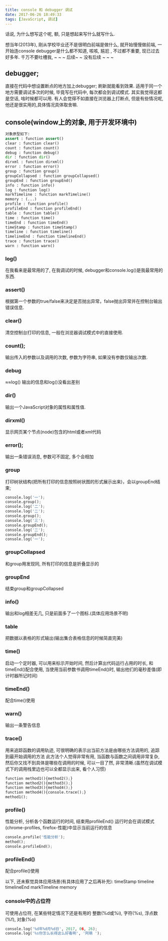```yaml
---
title: console 和 debugger 调试
date: 2017-06-26 18:49:33
tags: [JavaScript, 调试]
---
```

话说, 为什么想写这个呢, 额, 只是想起来写什么就写什么.

想当年(2013年), 刚从学校毕业还不是很明白前端是做什么, 就开始慢慢做前端, 一开始连console debugger是什么都不知道, 咳咳, 尴尬 , 不过都不重要, 现已过去好多年.
千万不要吐槽我, ~ ~ ~ 后续~ ~ 没有后续 ~ ~ ~
<!-- more -->

## debugger;
直接在代码中想设置断点的地方加上debugger; 刷新就能看到效果. 适用于同一个地方需要调试多次的时候, 毕竟写在代码中, 每次都会到调试模式.
其实我觉得这都是空话, 啥时候都可以用. 有人会觉得不如直接在浏览器上打断点, 但是有些情况呢, 他还是很实用的,具体情况具体取舍嘛.

## console(window上的对象, 用于开发环境中)
```python
对象原型如下:
assert : function assert()
clear : function clear()
count : function count()
debug : function debug()
dir : function dir()
dirxml : function dirxml()
error : function error()
group : function group()
groupCollapsed : function groupCollapsed()
groupEnd : function groupEnd()
info : function info()
log : function log()
markTimeline : function markTimeline()
memory : (...)
profile : function profile()
profileEnd : function profileEnd()
table : function table()
time : function time()
timeEnd : function timeEnd()
timeStamp : function timeStamp()
timeline : function timeline()
timelineEnd : function timelineEnd()
trace : function trace()
warn : function warn()
```

### log()
在我看来是最常用的了, 在我调试的时候, debugger和console.log()是我最常用的东西.
### assert()
根据第一个参数的true/false来决定是否抛出异常，false抛出异常并在控制台输出错误信息.
### clear()
清空控制台打印的信息, 一般在浏览器调试模式中的直接使用.
### count();
输出传入的参数以及调用的次数, 参数为字符串, 如果没有参数仅输出次数.
### debug
≈≈log() 输出的信息和log()没看出差别
### dir()
输出一个JavaScript对象的属性和属性值.
### dirxml()
显示网页某个节点(node)包含的html或者xml代码
### error();
输出一条错误消息, 参数可不固定, 多个会相加
### group
打印树状结构(把所有打印的信息按照树状图的形式展示出来)，会以groupEnd结束; 
```python
console.log('一');
console.group();
console.log('二');
console.log('二');
console.group();
console.log('三');
console.groupEnd();
console.log('二');
console.groupEnd();
console.log('一');
```
### groupCollapsed
和group用发现同, 所有打印的信息是折叠显示的
### groupEnd
结束group和groupCollapsed
### info()
输出和log相差无几, 只是前面多了一个图标.(具体应用场景不明)
### table
把数据以表格的形式输出(输出集合表格信息的时候简直完美)
### time()
启动一个定时器, 可以用来标示开始时间, 然后计算出代码运行占用的时长, 和timeEnd()配合使用, 当使用当前参数书调用timeEnd()时, 输出他们的毫秒差值(即计时器所记时间)
### timeEnd()
配合time()使用
### warn()
输出一条警告信息
### trace()
用来追踪函数的调用轨迹, 可很明确的表示出当前方法是由哪些方法调用的, 追踪到最开始调用的方法
此方法个人觉得非常有用, 当函数与函数之间调用非常复杂, 然后你又找不到具体是哪些在调用的时候, 可以一目了然, 非常清晰.(虽然在调试模式下的调用栈里边也可以全都显示出来, 看个人习惯)
```python
function method1(){method2();}
function method2(){method3();}
function method3(){method4();}
function method4(){console.trace();}
method1();
```

### profile()
性能分析, 分析各个函数运行的时间, 结束用profileEnd()
运行时会在调试模式(chrome-profiles, firefox-性能)中显示当前运行的信息
```python
console.profile('性能分析');
method();
console.profileEnd();
```

### profileEnd()
配合profile()使用

以下,  还未察觉具体应用场景(有具体应用了之后再补充):
timeStamp
timeline
timelineEnd
markTimeline
memory

### console中的占位符
可使用占位符, 在某些特定情况下还是有用的
整数(%d或%i), 字符(%s), 浮点数(%f), 对象(%o)
```python
console.log('%d年%d月%d日', 2017, 06, 26);
console.log('%s你怎么长得这么好看咧', '阿萌 '); 
```

